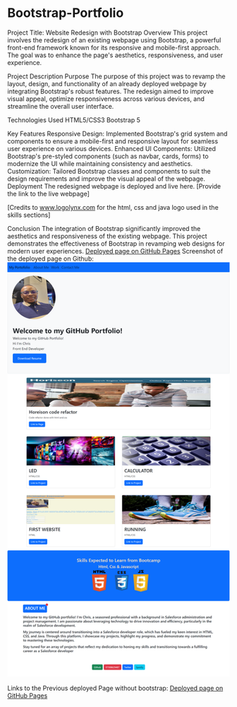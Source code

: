 # Bootstrap-Portfolio
Project Title: Website Redesign with Bootstrap
Overview
This project involves the redesign of an existing webpage using Bootstrap, a powerful front-end framework known for its responsive and mobile-first approach. The goal was to enhance the page's aesthetics, responsiveness, and user experience.

Project Description
Purpose
The purpose of this project was to revamp the layout, design, and functionality of an already deployed webpage by integrating Bootstrap's robust features. The redesign aimed to improve visual appeal, optimize responsiveness across various devices, and streamline the overall user interface.

Technologies Used
HTML5/CSS3
Bootstrap 5

Key Features
Responsive Design: Implemented Bootstrap's grid system and components to ensure a mobile-first and responsive layout for seamless user experience on various devices.
Enhanced UI Components: Utilized Bootstrap's pre-styled components (such as navbar, cards, forms) to modernize the UI while maintaining consistency and aesthetics.
Customization: Tailored Bootstrap classes and components to suit the design requirements and improve the visual appeal of the webpage.
Deployment
The redesigned webpage is deployed and live here. [Provide the link to the live webpage]


[Credits to www.logolynx.com for the html, css and java logo used in the skills sections]


Conclusion
The integration of Bootstrap significantly improved the aesthetics and responsiveness of the existing webpage. This project demonstrates the effectiveness of Bootstrap in revamping web designs for modern user experiences.
 [Deployed page on GitHub Pages](https://christopher-eze.github.io/Bootstrap-Portfolio/)
 Screenshot of the deployed page on Github:
![Homepage](./images/Bootstrap-Portfolio.png)

 Links to the Previous deployed Page without bootstrap:
[Deployed page on GitHub Pages](https://christopher-eze.github.io/myPortfolio/)